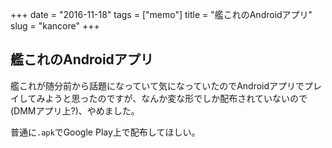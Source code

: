 +++
date = "2016-11-18"
tags =  ["memo"]
title = "艦これのAndroidアプリ"
slug = "kancore"
+++

## 艦これのAndroidアプリ	  

艦これが随分前から話題になっていて気になっていたのでAndroidアプリでプレイしてみようと思ったのですが、なんか変な形でしか配布されていないので(DMMアプリ上?)、やめました。

普通に`.apk`でGoogle Play上で配布してほしい。

